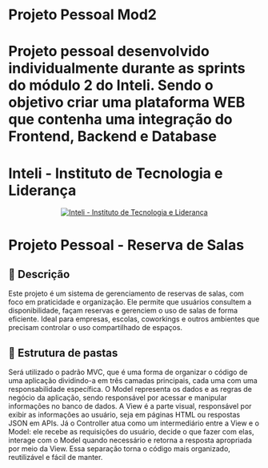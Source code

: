 # Projeto Pessoal Mod2
Projeto pessoal desenvolvido individualmente durante as sprints do módulo 2 do Inteli. Sendo o objetivo criar uma plataforma WEB que contenha uma integração do Frontend, Backend e Database
=======
# Inteli - Instituto de Tecnologia e Liderança 

<p align="center">
<a href= "https://www.inteli.edu.br/"><img src="/assets/inteli.png" alt="Inteli - Instituto de Tecnologia e Liderança" border="0"></a>
</p>

# Projeto Pessoal - Reserva de Salas

## 📝 Descrição

Este projeto é um sistema de gerenciamento de reservas de salas, com foco em praticidade e organização. Ele permite que usuários consultem a disponibilidade, façam reservas e gerenciem o uso de salas de forma eficiente. Ideal para empresas, escolas, coworkings e outros ambientes que precisam controlar o uso compartilhado de espaços.

## 📁 Estrutura de pastas

Será utilizado o padrão MVC, que é uma forma de organizar o código de uma aplicação dividindo-a em três camadas principais, cada uma com uma responsabilidade específica. O Model representa os dados e as regras de negócio da aplicação, sendo responsável por acessar e manipular informações no banco de dados. A View é a parte visual, responsável por exibir as informações ao usuário, seja em páginas HTML ou respostas JSON em APIs. Já o Controller atua como um intermediário entre a View e o Model: ele recebe as requisições do usuário, decide o que fazer com elas, interage com o Model quando necessário e retorna a resposta apropriada por meio da View. Essa separação torna o código mais organizado, reutilizável e fácil de manter.